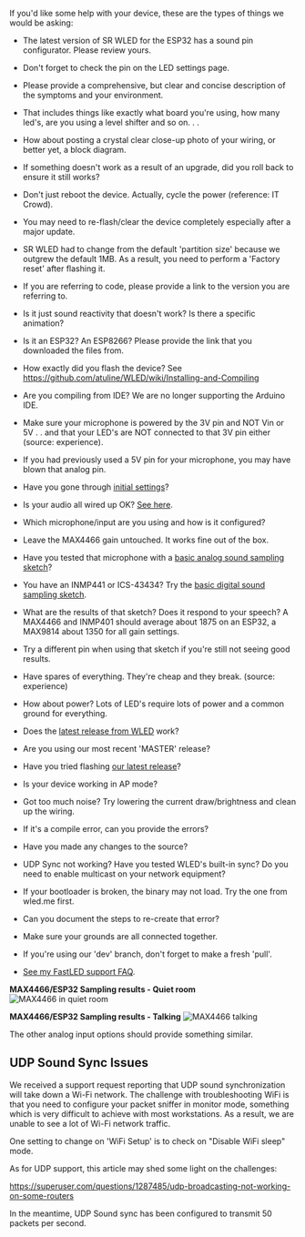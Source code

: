 If you'd like some help with your device, these are the types of things we would be asking:

* The latest version of SR WLED for the ESP32 has a sound pin configurator. Please review yours.
* Don't forget to check the pin on the LED settings page.
* Please provide a comprehensive, but clear and concise description of the symptoms and your environment.
* That includes things like exactly what board you're using, how many led's, are you using a level shifter and so on. . .
* How about posting a crystal clear close-up photo of your wiring, or better yet, a block diagram.
* If something doesn't work as a result of an upgrade, did you roll back to ensure it still works?
* Don't just reboot the device. Actually, cycle the power (reference: IT Crowd).
* You may need to re-flash/clear the device completely especially after a major update.
* SR WLED had to change from the default 'partition size' because we outgrew the default 1MB. As a result, you need to perform a 'Factory reset' after flashing it.


* If you are referring to code, please provide a link to the version you are referring to.
* Is it just sound reactivity that doesn't work? Is there a specific animation?
* Is it an ESP32? An ESP8266? Please provide the link that you downloaded the files from.
* How exactly did you flash the device? See https://github.com/atuline/WLED/wiki/Installing-and-Compiling
* Are you compiling from IDE? We are no longer supporting the Arduino IDE.
* Make sure your microphone is powered by the 3V pin and NOT Vin or 5V . . and that your LED's are NOT connected to that 3V pin either (source: experience).
* If you had previously used a 5V pin for your microphone, you may have blown that analog pin.
* Have you gone through [initial settings](https://github.com/atuline/WLED/wiki/Running-Sound-Reactive-WLED)?
* Is your audio all wired up OK? [See here](https://github.com/atuline/WLED/wiki/Analog-Audio-Input-Options).
* Which microphone/input are you using and how is it configured?
* Leave the MAX4466 gain untouched. It works fine out of the box.
* Have you tested that microphone with a [basic analog sound sampling sketch](https://github.com/atuline/WLED/wiki/Analog-Sound-Sampling-Sketch-Example)?
* You have an INMP441 or ICS-43434? Try the [basic digital sound sampling sketch](https://github.com/atuline/WLED/wiki/Digital-Sound-Sampling-Sketch-Example).
* What are the results of that sketch? Does it respond to your speech? A MAX4466 and INMP401 should average about 1875 on an ESP32, a MAX9814 about 1350 for all gain settings.
* Try a different pin when using that sketch if you're still not seeing good results.
* Have spares of everything. They're cheap and they break. (source: experience)
* How about power? Lots of LED's require lots of power and a common ground for everything.
* Does the [latest release from WLED](https://github.com/Aircoookie/WLED/releases/latest) work?
* Are you using our most recent 'MASTER' release?
* Have you tried flashing [our latest release](https://github.com/atuline/WLED/releases/latest)?
* Is your device working in AP mode?

* Got too much noise? Try lowering the current draw/brightness and clean up the wiring.
* If it's a compile error, can you provide the errors?
* Have you made any changes to the source?
* UDP Sync not working? Have you tested WLED's built-in sync? Do you need to enable multicast on your network equipment?
* If your bootloader is broken, the binary may not load. Try the one from wled.me first.
* Can you document the steps to re-create that error?
* Make sure your grounds are all connected together.
* If you're using our 'dev' branch, don't forget to make a fresh 'pull'.
* [See my FastLED support FAQ](http://tuline.com/fastled-support-qa/).

**MAX4466/ESP32 Sampling results - Quiet room**
![MAX4466 in quiet room](https://github.com/atuline/WLED/blob/assets/media/quiet.jpg)

**MAX4466/ESP32 Sampling results - Talking**
![MAX4466 talking](https://github.com/atuline/WLED/blob/assets/media/loud.jpg)

The other analog input options should provide something similar.

## UDP Sound Sync Issues

We received a support request reporting that UDP sound synchronization will take down a Wi-Fi network. The challenge with troubleshooting WiFi is that you need to configure your packet sniffer in monitor mode, something which is very difficult to achieve with most workstations. As a result, we are unable to see a lot of Wi-Fi network traffic.

One setting to change on 'WiFi Setup' is to check on "Disable WiFi sleep" mode.

As for UDP support, this article may shed some light on the challenges:

https://superuser.com/questions/1287485/udp-broadcasting-not-working-on-some-routers

In the meantime, UDP Sound sync has been configured to transmit 50 packets per second.

